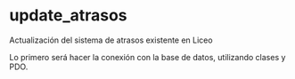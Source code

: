 # update_atrasos
Actualización del sistema de atrasos existente en Liceo

Lo primero será hacer la conexión con la base de datos, utilizando clases y PDO.
